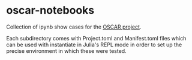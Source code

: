 # oscar-notebooks
Collection of ipynb show cases for the [OSCAR project](https://github.com/oscar-system).

Each subdirectory comes with Project.toml and Manifest.toml files which can be used with instantiate in Julia's REPL mode  in order to set up the precise environment in which these were tested.

